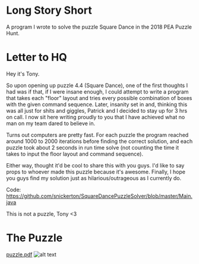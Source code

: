 # Long Story Short
A program I wrote to solve the puzzle Square Dance in the 2018 PEA Puzzle Hunt.

# Letter to HQ

Hey it's Tony.

So upon opening up puzzle 4.4 (Square Dance), one of the first thoughts I had was if that, if I were insane enough, I could attempt to write a program that takes each "floor" layout and tries every possible combination of boxes with the given command sequence. Later, insanity set in and, thinking this was all just for shits and giggles, Patrick and I decided to stay up for 3 hrs on call. I now sit here writing proudly to you that I have achieved what no man on my team dared to believe in.

Turns out computers are pretty fast. For each puzzle the program reached around 1000 to 2000 iterations before finding the correct solution, and each puzzle took about 2 seconds in run time solve (not counting the time it takes to input the floor layout and command sequence).

Either way, thought it'd be cool to share this with you guys. I'd like to say props to whoever made this puzzle because it's awesome. Finally, I hope you guys find my solution just as hilarious/outrageous as I currently do.

Code: https://github.com/snickerton/SquareDancePuzzleSolver/blob/master/Main.java

This is not a puzzle,
Tony <3

# The Puzzle
[puzzle.pdf](http://snickerton.github.io/SquareDancePuzzleSolver/SquareDancePuzzle.pdf)
![alt text](https://drive.google.com/file/d/13FoTSlbF8IlR0t_rF9LHPo7q7NTPUn90/view)
